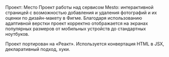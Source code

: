 Проект: Место
Проект работы над сервисом Mesto: интерактивной страницей с возможностью добавления и удаления фотографий и их оценки по дизайн-макету в Фигме. Благодаря использованию адаптивной верстки проект корректно отображается на экранах популярных размеров от мобильных устройств до стандартных ноутбуков. 

Проект портирован на «Реакт».
Используется конвертация HTML в JSX, декларативный подход, хуки.
